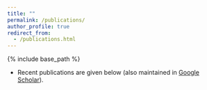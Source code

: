 ```yaml
---
title: ""
permalink: /publications/
author_profile: true
redirect_from: 
  - /publications.html
---
```


{% include base_path %}

* Recent publications are given below (also maintained in [Google Scholar](https://scholar.google.com/citations?hl=en&view_op=list_works&gmla=AJsN-F50vsbMeBgmvMP_vXslQU_lQmhoVCDDnEn4eHfLny5r_PwuAFn8OpuG5F3taZ0AYajTpMRM2P__wLc5MvmzvpqYtNQRlVlDGfhuHlNB1yoe8WUqLzs&user=T6qIjCYAAAAJ)).

<script src="https://bibbase.org/show?bib=https%3A%2F%2Fapi.zotero.org%2Fusers%2F8994433%2Fcollections%2FI6QWN7VS%2Fitems%3Fkey%3DozCmKMmrE26WwEN9PAdOLaiV%26format%3Dbibtex%26limit%3D100&jsonp=1"></script>
